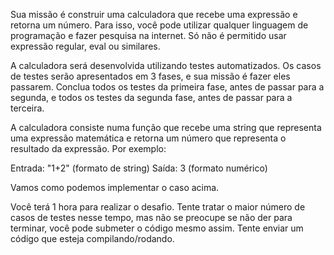 Sua missão é construir uma calculadora que recebe uma expressão e retorna um número. Para isso, você pode utilizar qualquer linguagem de programação e fazer pesquisa na internet. Só não é permitido usar expressão regular, eval ou similares.

A calculadora será desenvolvida utilizando testes automatizados. Os casos de testes serão apresentados em 3 fases, e sua missão é fazer eles passarem. Conclua todos os testes da primeira fase, antes de passar para a segunda, e todos os testes da segunda fase, antes de passar para a terceira.

A calculadora consiste numa função que recebe uma string que representa uma expressão matemática e retorna um número que representa o resultado da expressão. Por exemplo:

Entrada: "1+2" (formato de string)
Saída: 3 (formato numérico)

Vamos como podemos implementar o caso acima.

Você terá 1 hora para realizar o desafio. Tente tratar o maior número de casos de testes nesse tempo, mas não se preocupe se não der para terminar, você pode submeter o código mesmo assim. Tente enviar um código que esteja compilando/rodando.
